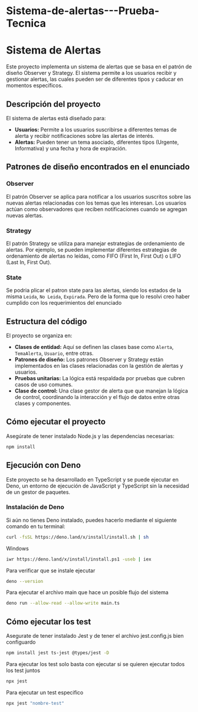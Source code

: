# Sistema-de-alertas---Prueba-Tecnica
# Sistema de Alertas

Este proyecto implementa un sistema de alertas que se basa en el patrón de diseño Observer y Strategy. El sistema permite a los usuarios recibir y gestionar alertas, las cuales pueden ser de diferentes tipos y caducar en momentos específicos.

## Descripción del proyecto

El sistema de alertas está diseñado para:

- **Usuarios:** Permite a los usuarios suscribirse a diferentes temas de alerta y recibir notificaciones sobre las alertas de interés.
- **Alertas:** Pueden tener un tema asociado, diferentes tipos (Urgente, Informativa) y una fecha y hora de expiración.

## Patrones de diseño encontrados en el enunciado

### Observer

El patrón Observer se aplica para notificar a los usuarios suscritos sobre las nuevas alertas relacionadas con los temas que les interesan. Los usuarios actúan como observadores que reciben notificaciones cuando se agregan nuevas alertas.

### Strategy

El patrón Strategy se utiliza para manejar estrategias de ordenamiento de alertas. Por ejemplo, se pueden implementar diferentes estrategias de ordenamiento de alertas no leídas, como FIFO (First In, First Out) o LIFO (Last In, First Out).

### State

Se podria plicar el patron state para las alertas, siendo los estados de la misma `Leida`, `No Leida`, `Expirada`. Pero de la forma que lo resolvi creo haber cumplido con los requerimientos del enunciado 

## Estructura del código

El proyecto se organiza en:

- **Clases de entidad:** Aquí se definen las clases base como `Alerta`, `TemaAlerta`, `Usuario`, entre otras.
- **Patrones de diseño:** Los patrones Observer y Strategy están implementados en las clases relacionadas con la gestión de alertas y usuarios.
- **Pruebas unitarias:** La lógica está respaldada por pruebas que cubren casos de uso comunes.
- **Clase de control:** Una clase gestor de alerta que que manejan la lógica de control, coordinando la interacción y el flujo de datos entre otras clases y componentes. 

## Cómo ejecutar el proyecto

Asegúrate de tener instalado Node.js y las dependencias necesarias:

```bash
npm install
```

## Ejecución con Deno

Este proyecto se ha desarrollado en TypeScript y se puede ejecutar en Deno, un entorno de ejecución de JavaScript y TypeScript sin la necesidad de un gestor de paquetes.

### Instalación de Deno

Si aún no tienes Deno instalado, puedes hacerlo mediante el siguiente comando en tu terminal:

```bash
curl -fsSL https://deno.land/x/install/install.sh | sh
```

Windows
``` bash
iwr https://deno.land/x/install/install.ps1 -useb | iex
```

Para verificar que se instale ejecutar
``` bash
deno --version
```

Para ejecutar el archivo main que hace un posible flujo del sistema

``` bash
deno run --allow-read --allow-write main.ts
```

## Cómo ejecutar los test

Asegurate de tener instalado Jest y de tener el archivo jest.config.js bien configuardo

``` bash
npm install jest ts-jest @types/jest -D
```

Para ejecutar los test solo basta con ejecutar si se quieren ejecutar todos los test juntos

``` bash
npx jest
```

Para ejecutar un test especifico
``` bash
npx jest "nombre-test"
```

